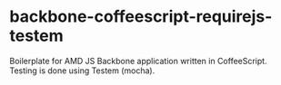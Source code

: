 backbone-coffeescript-requirejs-testem
======================================

Boilerplate for AMD JS Backbone application written in CoffeeScript. Testing is done using Testem (mocha).